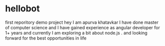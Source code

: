 # hellobot
first reporitory demo project
hey I am apurva khatavkar I have done master of computer science and I have gained experience as angular developer for 1+ years and currently I am exploring a bit about node.js . and looking forward for the best opportunities in life
